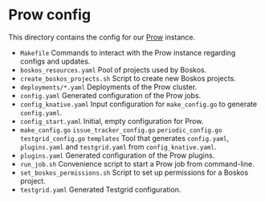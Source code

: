 # Prow config

This directory contains the config for our
[Prow](https://github.com/kubernetes/test-infra/tree/master/prow) instance.

- `Makefile` Commands to interact with the Prow instance regarding configs and
  updates.
- `boskos_resources.yaml` Pool of projects used by Boskos.
- `create_boskos_projects.sh` Script to create new Boskos projects.
- `deployments/*.yaml` Deployments of the Prow cluster.
- `config.yaml` Generated configuration of the Prow jobs.
- `config_knative.yaml` Input configuration for `make_config.go` to generate
  `config.yaml`.
- `config_start.yaml` Initial, empty configuration for Prow.
- `make_config.go` `issue_tracker_config.go` `periodic_config.go` `testgrid_config.go`
  `templates` Tool that generates `config.yaml`, `plugins.yaml` and `testgrid.yaml`
  from `config_knative.yaml`.
- `plugins.yaml` Generated configuration of the Prow plugins.
- `run_job.sh` Convenience script to start a Prow job from command-line.
- `set_boskos_permissions.sh` Script to set up permissions for a Boskos project.
- `testgrid.yaml` Generated Testgrid configuration.
